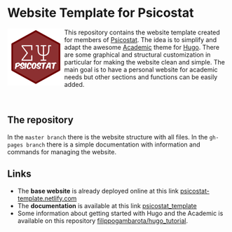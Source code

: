 # Website Template for Psicostat

<img src="static/img/hex_psicostat.png" width="130" align="left" />

This repository contains the website template created for members of [Psicostat](https://psicostat-template.netlify.com/). The idea is to simplify and adapt the awesome [Academic](https://sourcethemes.com/academic/) theme for [Hugo](https://gohugo.io/). There are some graphical and structural customization in particular for making the website clean and simple. The main goal is to have a personal website for academic needs but other sections and functions can be easily added.

</br>

## The repository

In the `master branch` there is the website structure with all files. In the `gh-pages branch` there is a simple documentation with information and commands for managing the website.

## Links

* The **base website** is already deployed online at this link [psicostat-template.netlify.com](https://psicostat-template.netlify.com)
* The **documentation** is available at this link [psicostat_template](https://filippogambarota.github.io/psicostat_template/)
* Some information about getting started with Hugo and the Academic is available on this repository [filippogambarota/hugo_tutorial](https://github.com/filippogambarota/hugo_tutorial).
